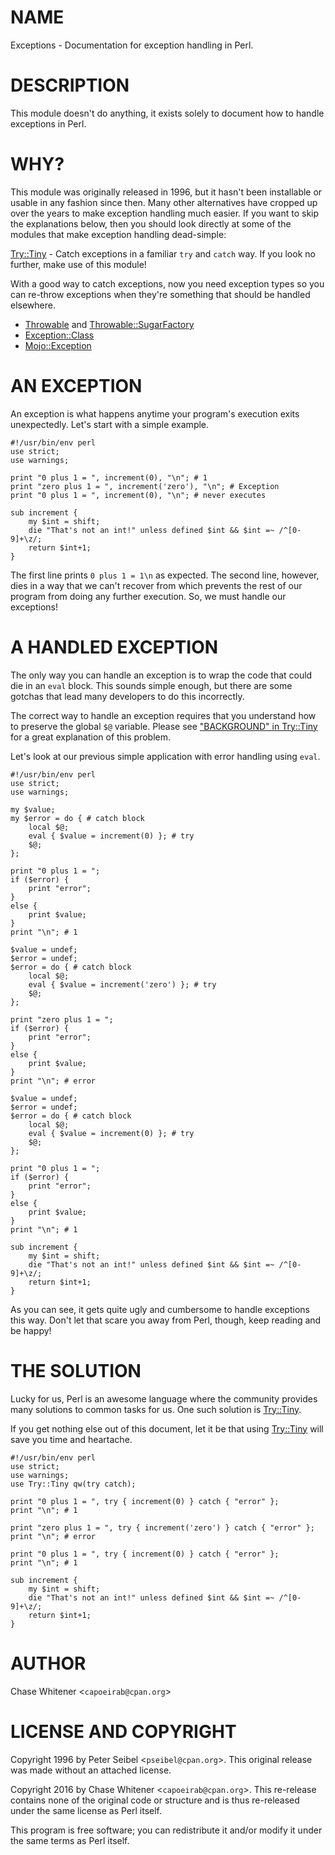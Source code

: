 # NAME

Exceptions - Documentation for exception handling in Perl.

# DESCRIPTION

This module doesn't do anything, it exists solely to document how to handle
exceptions in Perl.

# WHY?

This module was originally released in 1996, but it hasn't been installable or
usable in any fashion since then. Many other alternatives have cropped up over
the years to make exception handling much easier. If you want to skip the
explanations below, then you should look directly at some of the modules that
make exception handling dead-simple:

[Try::Tiny](https://metacpan.org/pod/Try::Tiny) - Catch exceptions in a familiar `try` and `catch` way. If you
look no further, make use of this module!

With a good way to catch exceptions, now you need exception types so you can
re-throw exceptions when they're something that should be handled elsewhere.

- [Throwable](https://metacpan.org/pod/Throwable) and [Throwable::SugarFactory](https://metacpan.org/pod/Throwable::SugarFactory)
- [Exception::Class](https://metacpan.org/pod/Exception::Class)
- [Mojo::Exception](https://metacpan.org/pod/Mojo::Exception)

# AN EXCEPTION

An exception is what happens anytime your program's execution exits
unexpectedly. Let's start with a simple example.

    #!/usr/bin/env perl
    use strict;
    use warnings;

    print "0 plus 1 = ", increment(0), "\n"; # 1
    print "zero plus 1 = ", increment('zero'), "\n"; # Exception
    print "0 plus 1 = ", increment(0), "\n"; # never executes

    sub increment {
        my $int = shift;
        die "That's not an int!" unless defined $int && $int =~ /^[0-9]+\z/;
        return $int+1;
    }

The first line prints `0 plus 1 = 1\n` as expected. The second line, however,
dies in a way that we can't recover from which prevents the rest of our program
from doing any further execution. So, we must handle our exceptions!

# A HANDLED EXCEPTION

The only way you can handle an exception is to wrap the code that could
die in an `eval` block. This sounds simple enough, but there are some gotchas
that lead many developers to do this incorrectly.

The correct way to handle an exception requires that you understand how to
preserve the global `$@` variable. Please see ["BACKGROUND" in Try::Tiny](https://metacpan.org/pod/Try::Tiny#BACKGROUND) for a
great explanation of this problem.

Let's look at our previous simple application with error handling using `eval`.

    #!/usr/bin/env perl
    use strict;
    use warnings;

    my $value;
    my $error = do { # catch block
        local $@;
        eval { $value = increment(0) }; # try
        $@;
    };

    print "0 plus 1 = ";
    if ($error) {
        print "error";
    }
    else {
        print $value;
    }
    print "\n"; # 1

    $value = undef;
    $error = undef;
    $error = do { # catch block
        local $@;
        eval { $value = increment('zero') }; # try
        $@;
    };

    print "zero plus 1 = ";
    if ($error) {
        print "error";
    }
    else {
        print $value;
    }
    print "\n"; # error

    $value = undef;
    $error = undef;
    $error = do { # catch block
        local $@;
        eval { $value = increment(0) }; # try
        $@;
    };

    print "0 plus 1 = ";
    if ($error) {
        print "error";
    }
    else {
        print $value;
    }
    print "\n"; # 1

    sub increment {
        my $int = shift;
        die "That's not an int!" unless defined $int && $int =~ /^[0-9]+\z/;
        return $int+1;
    }

As you can see, it gets quite ugly and cumbersome to handle exceptions this way.
Don't let that scare you away from Perl, though, keep reading and be happy!

# THE SOLUTION

Lucky for us, Perl is an awesome language where the community provides many
solutions to common tasks for us. One such solution is [Try::Tiny](https://metacpan.org/pod/Try::Tiny).

If you get nothing else out of this document, let it be that using [Try::Tiny](https://metacpan.org/pod/Try::Tiny)
will save you time and heartache.

    #!/usr/bin/env perl
    use strict;
    use warnings;
    use Try::Tiny qw(try catch);

    print "0 plus 1 = ", try { increment(0) } catch { "error" };
    print "\n"; # 1

    print "zero plus 1 = ", try { increment('zero') } catch { "error" };
    print "\n"; # error

    print "0 plus 1 = ", try { increment(0) } catch { "error" };
    print "\n"; # 1

    sub increment {
        my $int = shift;
        die "That's not an int!" unless defined $int && $int =~ /^[0-9]+\z/;
        return $int+1;
    }

# AUTHOR

Chase Whitener <`capoeirab@cpan.org`>

# LICENSE AND COPYRIGHT

Copyright 1996 by Peter Seibel <`pseibel@cpan.org`>. This original release
was made without an attached license.

Copyright 2016 by Chase Whitener <`capoeirab@cpan.org`>. This re-release contains
none of the original code or structure and is thus re-released under the same
license as Perl itself.

This program is free software; you can redistribute it and/or modify
it under the same terms as Perl itself.
